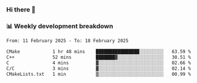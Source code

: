 ### Hi there 👋

### 📊 Weekly development breakdown
<!--START_SECTION:waka-->

```txt
From: 11 February 2025 - To: 18 February 2025

CMake            1 hr 48 mins    ████████████████░░░░░░░░░   63.59 %
C++              52 mins         ███████▓░░░░░░░░░░░░░░░░░   30.51 %
C                4 mins          ▓░░░░░░░░░░░░░░░░░░░░░░░░   02.66 %
C/C              3 mins          ▓░░░░░░░░░░░░░░░░░░░░░░░░   02.14 %
CMakeLists.txt   1 min           ▒░░░░░░░░░░░░░░░░░░░░░░░░   00.99 %
```

<!--END_SECTION:waka-->
